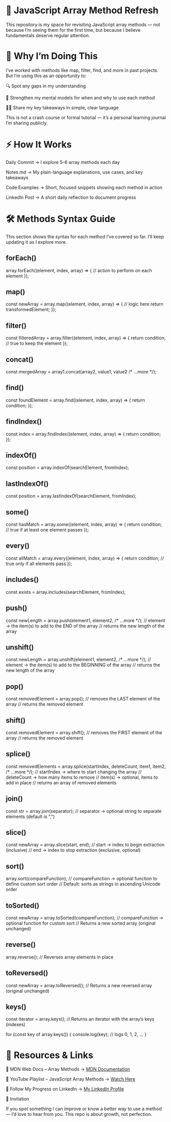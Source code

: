 # 🚀 JavaScript Array Method Refresh


This repository is my space for revisiting JavaScript array methods — not because I’m seeing them for the first time, but because I believe fundamentals deserve regular attention.

# 📌 Why I’m Doing This

I’ve worked with methods like map, filter, find, and more in past projects. But I’m using this as an opportunity to:

  🔍 Spot any gaps in my understanding
  
  🧠 Strengthen my mental models for when and why to use each method
  
  ✍🏽 Share my key takeaways in simple, clear language

This is not a crash course or formal tutorial — it’s a personal learning journal I’m sharing publicly.

# ⚡ How It Works

Daily Commit → I explore 5–6 array methods each day

Notes.md → My plain-language explanations, use cases, and key takeaways

Code Examples → Short, focused snippets showing each method in action

LinkedIn Post → A short daily reflection to document progress

# 🛠 Methods Syntax Guide

This section shows the syntax for each method I’ve covered so far. I’ll keep updating it as I explore more.

## forEach()
array.forEach((element, index, array) => {
  // action to perform on each element
});

## map()
const newArray = array.map((element, index, array) => {
  // logic here
  return transformedElement;
});

## filter()
const filteredArray = array.filter((element, index, array) => {
  return condition; // true to keep the element
});

## concat()
const mergedArray = array1.concat(array2, value1, value2 /* ...more */);

## find()
const foundElement = array.find((element, index, array) => {
  return condition;
});

## findIndex()
const index = array.findIndex((element, index, array) => {
  return condition;
});

## indexOf()

const position = array.indexOf(searchElement, fromIndex);


## lastIndexOf()

const position = array.lastIndexOf(searchElement, fromIndex);


## some()

const hasMatch = array.some((element, index, array) => {
  return condition; // true if at least one element passes
});


## every()

const allMatch = array.every((element, index, array) => {
  return condition; // true only if all elements pass
});


## includes()

const exists = array.includes(searchElement, fromIndex);

## push()

const newLength = array.push(element1, element2, /* ...more */);
// element → the item(s) to add to the END of the array
// returns the new length of the array


## unshift()

const newLength = array.unshift(element1, element2, /* ...more */);
// element → the item(s) to add to the BEGINNING of the array
// returns the new length of the array


## pop()

const removedElement = array.pop();
// removes the LAST element of the array
// returns the removed element


## shift()

const removedElement = array.shift();
// removes the FIRST element of the array
// returns the removed element


## splice()

const removedElements = array.splice(startIndex, deleteCount, item1, item2, /* ...more */);
// startIndex → where to start changing the array
// deleteCount → how many items to remove
// item(s) → optional, items to add in place
// returns an array of removed elements

## join()

const str = array.join(separator);
// separator → optional string to separate elements (default is ",")


## slice()

const newArray = array.slice(start, end);
// start → index to begin extraction (inclusive)
// end → index to stop extraction (exclusive, optional)


## sort()

array.sort(compareFunction);
// compareFunction → optional function to define custom sort order
// Default: sorts as strings in ascending Unicode order


## toSorted()

const newArray = array.toSorted(compareFunction);
// compareFunction → optional function for custom sort
// Returns a new sorted array (original unchanged)


## reverse()

array.reverse();
// Reverses array elements in place


## toReversed()

const newArray = array.toReversed();
// Returns a new reversed array (original unchanged)


## keys()

const iterator = array.keys();
// Returns an iterator with the array’s keys (indexes)

for (const key of array.keys()) {
  console.log(key); // logs 0, 1, 2, ...
}


# 📎 Resources & Links

📄 MDN Web Docs – Array Methods → [MDN Documentation](https://developer.mozilla.org/en-US/docs/Web/JavaScript/Reference/Global_Objects/Array)

🎥 YouTube Playlist – JavaScript Array Methods → [Watch Here](https://youtu.be/RVxuGCWZ_8E?si=2uzjoWAjG9IW4FbK)

💼 Follow My Progress on LinkedIn → [My LinkedIn Profile](https://www.linkedin.com/in/muhammed-o-012277329/)

🤝 Invitation

If you spot something I can improve or know a better way to use a method — I’d love to hear from you.
This repo is about growth, not perfection.
